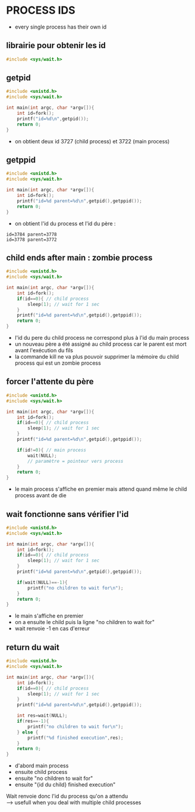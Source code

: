 # PROCESS IDS

- every single process has their own id

## librairie pour obtenir les id
```c
#include <sys/wait.h>
```

## getpid
```c
#include <unistd.h>
#include <sys/wait.h>

int main(int argc, char *argv[]){
    int id=fork();
    printf("id=%d\n",getpid());
    return 0;
}
```
- on obtient deux id 3727 (child process) et 3722 (main process)

## getppid
```c
#include <unistd.h>
#include <sys/wait.h>

int main(int argc, char *argv[]){
    int id=fork();
    printf("id=%d parent=%d\n",getpid(),getppid());
    return 0;
}
```
- on obtient l'id du process et l'id du père :
```
id=3784 parent=3778
id=3778 parent=3772
```

## child ends after main : zombie process
```c
#include <unistd.h>
#include <sys/wait.h>

int main(int argc, char *argv[]){
    int id=fork();
    if(id==0){ // child process
        sleep(1); // wait for 1 sec
    }
    printf("id=%d parent=%d\n",getpid(),getppid());
    return 0;
}
```
- l'id du pere du child process ne correspond plus à l'id du main process
- un nouveau père a été assigné au child process car le parent est mort avant l'exécution du fils
- la commande kill ne va plus pouvoir supprimer la mémoire du child process qui est un zombie process

## forcer l'attente du père
```c
#include <unistd.h>
#include <sys/wait.h>

int main(int argc, char *argv[]){
    int id=fork();
    if(id==0){ // child process
        sleep(1); // wait for 1 sec
    }
    printf("id=%d parent=%d\n",getpid(),getppid());

    if(id!=0){ // main process
        wait(NULL); 
        // paramètre = pointeur vers process
    }
    return 0;
}
```
- le main process s'affiche en premier mais attend quand même le child process avant de die

## wait fonctionne sans vérifier l'id
```c
#include <unistd.h>
#include <sys/wait.h>

int main(int argc, char *argv[]){
    int id=fork();
    if(id==0){ // child process
        sleep(1); // wait for 1 sec
    }
    printf("id=%d parent=%d\n",getpid(),getppid());

    if(wait(NULL)==-1){
        printf("no children to wait for\n");
    }
    return 0;
}
```
- le main s'affiche en premier
- on a ensuite le child puis la ligne "no children to wait for"
- wait renvoie -1 en cas d'erreur

## return du wait
```c
#include <unistd.h>
#include <sys/wait.h>

int main(int argc, char *argv[]){
    int id=fork();
    if(id==0){ // child process
        sleep(1); // wait for 1 sec
    }
    printf("id=%d parent=%d\n",getpid(),getppid());

    int res=wait(NULL);
    if(res==-1){
        printf("no children to wait for\n");
    } else {
        printf("%d finished execution",res);
    }
    return 0;
}
```
- d'abord main process
- ensuite child process
- ensuite "no children to wait for"
- ensuite "{id du child} finished execution"

Wait renvoie donc l'id du process qu'on a attendu  
--> usefull when you deal with multiple child processes